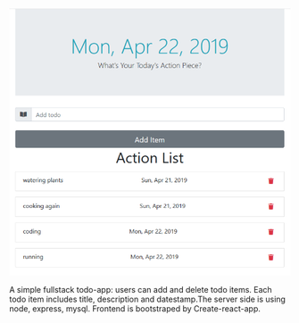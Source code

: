 
 <div align="center">
     <img src="/frontend/public/screenshot.png" width="700px"</img> 
 </div>


A simple fullstack todo-app: users can add and delete todo items. Each todo item includes title, description and datestamp.The server side is using node, express, mysql. Frontend is bootstraped by Create-react-app.




  


 
